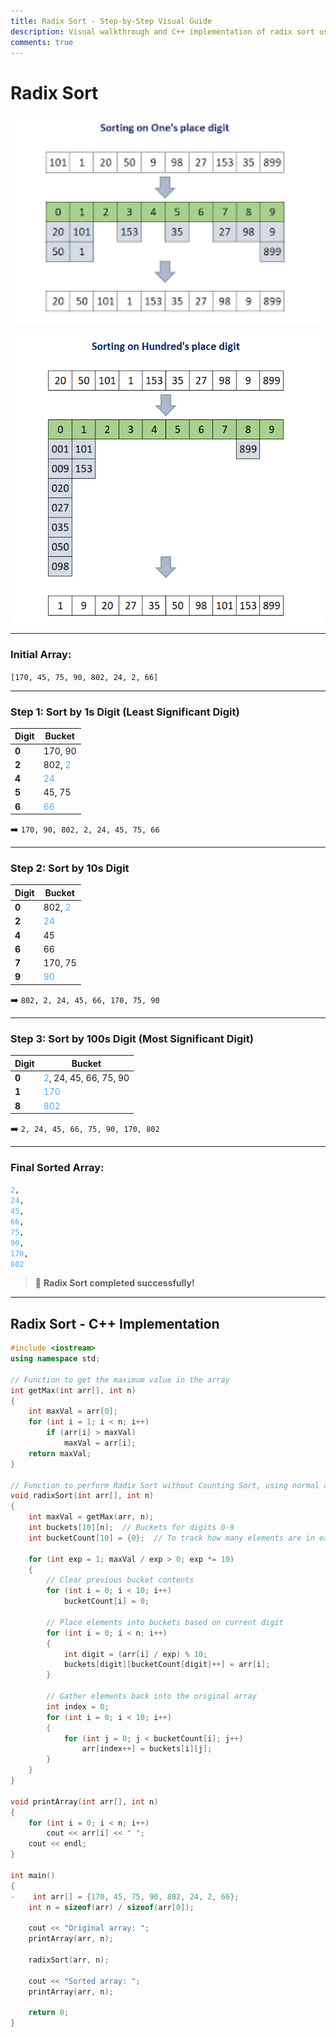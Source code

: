 ```yaml
---
title: Radix Sort - Step-by-Step Visual Guide
description: Visual walkthrough and C++ implementation of radix sort using digit buckets.
comments: true
---
```


# Radix Sort

<div style="display: grid; grid-template-columns: repeat(auto-fit, minmax(250px, 1fr)); gap: 1rem;">
  <img src="../../assets/images/algo/Sorting/radix-sort1.png" width="100%" style="border-radius: 8px;" />
  <img src="../../assets/images/algo/Sorting/radix-sort2.png" width="100%" style="border-radius: 8px;" />
</div>

---

### **Initial Array:**

`[170, 45, 75, 90, 802, 24, 2, 66]`

---

### **Step 1: Sort by 1s Digit (Least Significant Digit)**

| Digit | Bucket                                     |
| ----- | ------------------------------------------ |
| **0** | 170, 90                                    |
| **2** | 802, <span style="color:#51afef;">2</span> |
| **4** | <span style="color:#51afef;">24</span>     |
| **5** | 45, 75                                     |
| **6** | <span style="color:#51afef;">66</span>     |

➡️ <code>170, 90, 802, 2, 24, 45, 75, 66</code>

---

### **Step 2: Sort by 10s Digit**

| Digit | Bucket                                     |
| ----- | ------------------------------------------ |
| **0** | 802, <span style="color:#51afef;">2</span> |
| **2** | <span style="color:#51afef;">24</span>     |
| **4** | 45                                         |
| **6** | 66                                         |
| **7** | 170, 75                                    |
| **9** | <span style="color:#51afef;">90</span>     |

➡️ <code>802, 2, 24, 45, 66, 170, 75, 90</code>

---

### **Step 3: Sort by 100s Digit (Most Significant Digit)**

| Digit | Bucket                                                    |
| ----- | --------------------------------------------------------- |
| **0** | <span style="color:#51afef;">2</span>, 24, 45, 66, 75, 90 |
| **1** | <span style="color:#51afef;">170</span>                   |
| **8** | <span style="color:#51afef;">802</span>                   |

➡️ <code>2, 24, 45, 66, 75, 90, 170, 802</code>

---

### **Final Sorted Array:**

<code><span style="color:#51afef;">2</span>, <span style="color:#51afef;">24</span>, <span style="color:#51afef;">45</span>, <span style="color:#51afef;">66</span>, <span style="color:#51afef;">75</span>, <span style="color:#51afef;">90</span>, <span style="color:#51afef;">170</span>, <span style="color:#51afef;">802</span></code>

> 🎉 **Radix Sort completed successfully!**

---

## Radix Sort - C++ Implementation

```cpp
#include <iostream>
using namespace std;

// Function to get the maximum value in the array
int getMax(int arr[], int n)
{
    int maxVal = arr[0];
    for (int i = 1; i < n; i++)
        if (arr[i] > maxVal)
            maxVal = arr[i];
    return maxVal;
}

// Function to perform Radix Sort without Counting Sort, using normal arrays for buckets
void radixSort(int arr[], int n)
{
    int maxVal = getMax(arr, n);
    int buckets[10][n];  // Buckets for digits 0-9
    int bucketCount[10] = {0};  // To track how many elements are in each bucket

    for (int exp = 1; maxVal / exp > 0; exp *= 10)
    {
        // Clear previous bucket contents
        for (int i = 0; i < 10; i++)
            bucketCount[i] = 0;

        // Place elements into buckets based on current digit
        for (int i = 0; i < n; i++)
        {
            int digit = (arr[i] / exp) % 10;
            buckets[digit][bucketCount[digit]++] = arr[i];
        }

        // Gather elements back into the original array
        int index = 0;
        for (int i = 0; i < 10; i++)
        {
            for (int j = 0; j < bucketCount[i]; j++)
                arr[index++] = buckets[i][j];
        }
    }
}

void printArray(int arr[], int n)
{
    for (int i = 0; i < n; i++)
        cout << arr[i] << " ";
    cout << endl;
}

int main()
{
-    int arr[] = {170, 45, 75, 90, 802, 24, 2, 66};
    int n = sizeof(arr) / sizeof(arr[0]);

    cout << "Original array: ";
    printArray(arr, n);

    radixSort(arr, n);

    cout << "Sorted array: ";
    printArray(arr, n);

    return 0;
}
```

